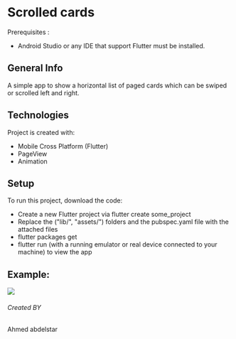 # Scrolled cards
Prerequisites :
* Android Studio or any IDE that support Flutter must be installed.


## General Info
A simple app to show a horizontal list of paged cards which can be swiped or scrolled left and right.


## Technologies
Project is created with:
* Mobile Cross Platform (Flutter)
* PageView
* Animation

## Setup
To run this project, download the code:
* Create a new Flutter project via flutter create some_project
* Replace the ("lib/", "assets/") folders and the pubspec.yaml file with the attached files
* flutter packages get
* flutter run (with a running emulator or real device connected to your machine) to view the app



## Example:
![](https://firebasestorage.googleapis.com/v0/b/familybasket-51e04.appspot.com/o/ezgif.com-video-to-gif.gif?alt=media&token=576fb001-8645-4d2c-8cd9-3e682e4b9973)

###### Created BY
Ahmed abdelstar
